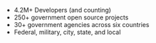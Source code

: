 ---
---

* 4.2M+ Developers (and counting)
* 250+ government open source projects
* 30+ government agencies across six countries
* Federal, military, city, state, and local
